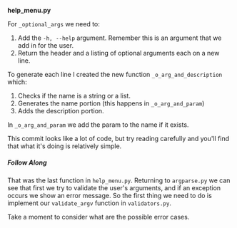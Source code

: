 **help_menu.py**

For `_optional_args` we need to:

1. Add the `-h, --help` argument. Remember this is an argument that we add in
for the user.
2. Return the header and a listing of optional arguments each on a new line.

To generate each line I created the new function `_o_arg_and_description` which:
1. Checks if the name is a string or a list.
2. Generates the name portion (this happens in `_o_arg_and_param`)
3. Adds the description portion.

In `_o_arg_and_param` we add the param to the name if it exists.

This commit looks like a lot of code, but try reading carefully and you'll find
that what it's doing is relatively simple.

##### Follow Along

That was the last function in `help_menu.py`. Returning to `argparse.py` we can
see that first we try to validate the user's arguments, and if an exception
occurs we show an error message. So the first thing we need to do is implement
our `validate_argv` function in `validators.py`.

Take a moment to consider what are the possible error cases.